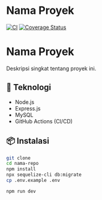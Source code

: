 # Nama Proyek

[![CI](https://github.com/username/nama-repo/actions/workflows/nodejs.yml/badge.svg)](https://github.com/username/nama-repo/actions/workflows/nodejs.yml)
[![Coverage Status](https://coveralls.io/repos/github/username/nama-repo/badge.svg?branch=main)](https://coveralls.io/github/username/nama-repo?branch=main)


# Nama Proyek

Deskripsi singkat tentang proyek ini.

## 🚀 Teknologi

- Node.js
- Express.js
- MySQL 
- GitHub Actions (CI/CD)

## 📦 Instalasi

```bash
git clone 
cd nama-repo
npm install
npx sequelize-cli db:migrate
cp .env.example .env

npm run dev


